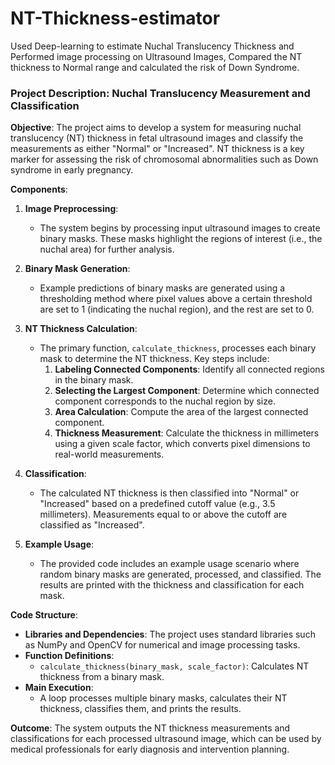 # NT-Thickness-estimator
Used Deep-learning to estimate Nuchal Translucency Thickness and Performed image processing on Ultrasound Images, Compared the NT thickness to Normal range and calculated the risk of Down Syndrome.


### Project Description: Nuchal Translucency Measurement and Classification

**Objective**:
The project aims to develop a system for measuring nuchal translucency (NT) thickness in fetal ultrasound images and classify the measurements as either "Normal" or "Increased". NT thickness is a key marker for assessing the risk of chromosomal abnormalities such as Down syndrome in early pregnancy.

**Components**:

1. **Image Preprocessing**:
    - The system begins by processing input ultrasound images to create binary masks. These masks highlight the regions of interest (i.e., the nuchal area) for further analysis.

2. **Binary Mask Generation**:
    - Example predictions of binary masks are generated using a thresholding method where pixel values above a certain threshold are set to 1 (indicating the nuchal region), and the rest are set to 0.

3. **NT Thickness Calculation**:
    - The primary function, `calculate_thickness`, processes each binary mask to determine the NT thickness. Key steps include:
        1. **Labeling Connected Components**: Identify all connected regions in the binary mask.
        2. **Selecting the Largest Component**: Determine which connected component corresponds to the nuchal region by size.
        3. **Area Calculation**: Compute the area of the largest connected component.
        4. **Thickness Measurement**: Calculate the thickness in millimeters using a given scale factor, which converts pixel dimensions to real-world measurements.

4. **Classification**:
    - The calculated NT thickness is then classified into "Normal" or "Increased" based on a predefined cutoff value (e.g., 3.5 millimeters). Measurements equal to or above the cutoff are classified as "Increased".

5. **Example Usage**:
    - The provided code includes an example usage scenario where random binary masks are generated, processed, and classified. The results are printed with the thickness and classification for each mask.

**Code Structure**:

- **Libraries and Dependencies**: The project uses standard libraries such as NumPy and OpenCV for numerical and image processing tasks.
- **Function Definitions**:
    - `calculate_thickness(binary_mask, scale_factor)`: Calculates NT thickness from a binary mask.
- **Main Execution**:
    - A loop processes multiple binary masks, calculates their NT thickness, classifies them, and prints the results.


**Outcome**:
The system outputs the NT thickness measurements and classifications for each processed ultrasound image, which can be used by medical professionals for early diagnosis and intervention planning.
